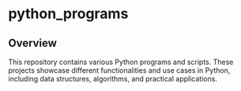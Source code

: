 # python_programs

## Overview

This repository contains various Python programs and scripts. These projects showcase different functionalities and use cases in Python, including data structures, algorithms, and practical applications.
